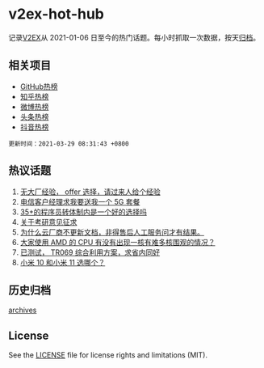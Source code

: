 # v2ex-hot-hub

 记录[V2EX](https://www.v2ex.com/)从 2021-01-06 日至今的热门话题。每小时抓取一次数据，按天[归档](archives)。
 
 ## 相关项目

- [GitHub热榜](https://github.com/lonnyzhang423/github-hot-hub)
- [知乎热榜](https://github.com/lonnyzhang423/zhihu-hot-hub)
- [微博热榜](https://github.com/lonnyzhang423/weibo-hot-hub)
- [头条热榜](https://github.com/lonnyzhang423/toutiao-hot-hub)
- [抖音热榜](https://github.com/lonnyzhang423/douyin-hot-hub)


 `更新时间：2021-03-29 08:31:43 +0800`

## 热议话题

1. [无大厂经验， offer 选择，请过来人给个经验](https://www.v2ex.com/t/765826)
1. [电信客户经理求我要送我一个 5G 套餐](https://www.v2ex.com/t/765836)
1. [35+的程序员转体制内是一个好的选择吗](https://www.v2ex.com/t/765819)
1. [关于考研意见征求](https://www.v2ex.com/t/765811)
1. [为什么云厂商不更新文档，非得售后人工服务问才有结果。](https://www.v2ex.com/t/765910)
1. [大家使用 AMD 的 CPU 有没有出现一核有难多核围观的情况？](https://www.v2ex.com/t/765902)
1. [已测试， TR069 综合利用方案，求省内同好](https://www.v2ex.com/t/765833)
1. [小米 10 和小米 11 选哪个？](https://www.v2ex.com/t/765849)

## 历史归档

[archives](archives)

## License

See the [LICENSE](LICENSE) file for license rights and limitations (MIT).
